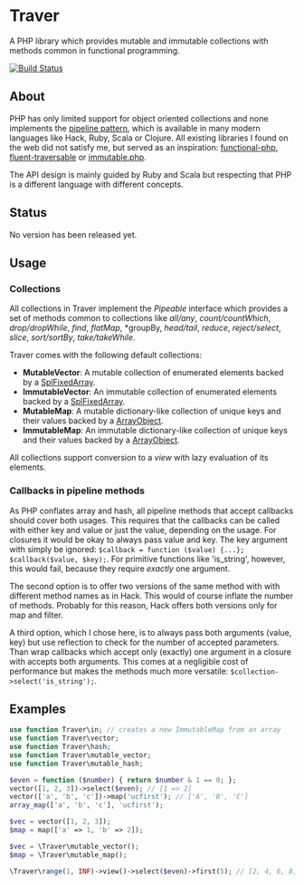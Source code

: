 # Traver

A PHP library which provides mutable and immutable collections with methods common in functional programming.

[![Build Status](https://img.shields.io/travis/hoesler/traver/master.svg?style=flat-square)](https://travis-ci.org/hoesler/traver)

## About
PHP has only limited support for object oriented collections and none implements the [pipeline pattern](http://martinfowler.com/articles/collection-pipeline), which is available in many modern languages like Hack, Ruby, Scala or Clojure. All existing libraries I found on the web did not satisfy me, but served as an inspiration: [functional-php](https://github.com/lstrojny/functional-php), [fluent-traversable](https://github.com/psliwa/fluent-traversable) or [immutable.php](https://github.com/jkoudys/immutable.php).

The API design is mainly guided by Ruby and Scala but respecting that PHP is a different language with different concepts.

## Status
No version has been released yet.

## Usage
### Collections
All collections in Traver implement the *Pipeable* interface which provides a set of methods common to collections like *all/any*, *count/countWhich*, *drop/dropWhile*, *find*, *flatMap*, *groupBy, *head/tail*, *reduce*, *reject/select*, *slice*, *sort/sortBy*, *take/takeWhile*.

Traver comes with the following default collections:

- **MutableVector**: A mutable collection of enumerated elements backed by a [SplFixedArray](http://php.net/manual/en/class.splfixedarray.php).
- **ImmutableVector**: An immutable collection of enumerated elements backed by a [SplFixedArray](http://php.net/manual/en/class.splfixedarray.php).
- **MutableMap**: A mutable dictionary-like collection of unique keys and their values backed by a [ArrayObject](http://php.net/manual/en/class.arrayobject.php).
- **ImmutableMap**: An immutable dictionary-like collection of unique keys and their values backed by a [ArrayObject](http://php.net/manual/en/class.arrayobject.php).

All collections support conversion to a *view* with lazy evaluation of its elements.

### Callbacks in pipeline methods
As PHP conflates array and hash, all pipeline methods that accept callbacks should cover both usages. This requires that the callbacks can be called with either key and value or just the value, depending on the usage. For closures it would be okay to always pass value and key. The key argument with simply be ignored: `$callback = function ($value) {...}; $callback($value, $key);`. For primitive functions like 'is_string', however, this would fail, because they require *exactly* one argument.

The second option is to offer two versions of the same method with with different method names as in Hack. This would of course inflate the number of methods. Probably for this reason, Hack offers both versions only for map and filter.

A third option, which I chose here, is to always pass both arguments (value, key) but use reflection to check for the number of accepted parameters. Than wrap callbacks which accept only (exactly) one argument in a closure with accepts both arguments. This comes at a negligible cost of performance but makes the methods much more versatile:
`$collection->select('is_string');`.

## Examples
```php
use function Traver\in; // creates a new ImmutableMap from an array
use function Traver\vector;
use function Traver\hash;
use function Traver\mutable_vector;
use function Traver\mutable_hash;

$even = function ($number) { return $number & 1 == 0; };
vector([1, 2, 3])->select($even); // [1 => 2]
vector(['a', 'b', 'c'])->map('ucfirst'); // ['A', 'B', 'C']
array_map(['a', 'b', 'c'], 'ucfirst');

$vec = vector([1, 2, 3]);
$map = map(['a' => 1, 'b' => 2]);

$vec = \Traver\mutable_vector();
$map = \Traver\mutable_map();

\Traver\range(1, INF)->view()->select($even)->first(5); // [2, 4, 6, 8, 10] 
```

